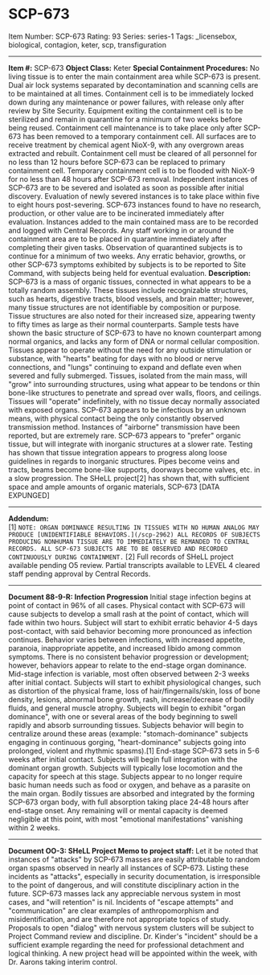# SCP-673
Item Number: SCP-673
Rating: 93
Series: series-1
Tags: _licensebox, biological, contagion, keter, scp, transfiguration

---

**Item #:** SCP-673
**Object Class:** Keter
**Special Containment Procedures:** No living tissue is to enter the main containment area while SCP-673 is present. Dual air lock systems separated by decontamination and scanning cells are to be maintained at all times. Containment cell is to be immediately locked down during any maintenance or power failures, with release only after review by Site Security. Equipment exiting the containment cell is to be sterilized and remain in quarantine for a minimum of two weeks before being reused.
Containment cell maintenance is to take place only after SCP-673 has been removed to a temporary containment cell. All surfaces are to receive treatment by chemical agent NioX-9, with any overgrown areas extracted and rebuilt. Containment cell must be cleared of all personnel for no less than 12 hours before SCP-673 can be replaced to primary containment cell. Temporary containment cell is to be flooded with NioX-9 for no less than 48 hours after SCP-673 removal.
Independent instances of SCP-673 are to be severed and isolated as soon as possible after initial discovery. Evaluation of newly severed instances is to take place within five to eight hours post-severing. SCP-673 instances found to have no research, production, or other value are to be incinerated immediately after evaluation. Instances added to the main contained mass are to be recorded and logged with Central Records.
Any staff working in or around the containment area are to be placed in quarantine immediately after completing their given tasks. Observation of quarantined subjects is to continue for a minimum of two weeks. Any erratic behavior, growths, or other SCP-673 symptoms exhibited by subjects is to be reported to Site Command, with subjects being held for eventual evaluation.
**Description:** SCP-673 is a mass of organic tissues, connected in what appears to be a totally random assembly. These tissues include recognizable structures, such as hearts, digestive tracts, blood vessels, and brain matter; however, many tissue structures are not identifiable by composition or purpose. Tissue structures are also noted for their increased size, appearing twenty to fifty times as large as their normal counterparts. Sample tests have shown the basic structure of SCP-673 to have no known counterpart among normal organics, and lacks any form of DNA or normal cellular composition.
Tissues appear to operate without the need for any outside stimulation or substance, with "hearts" beating for days with no blood or nerve connections, and "lungs" continuing to expand and deflate even when severed and fully submerged. Tissues, isolated from the main mass, will "grow" into surrounding structures, using what appear to be tendons or thin bone-like structures to penetrate and spread over walls, floors, and ceilings. Tissues will "operate" indefinitely, with no tissue decay normally associated with exposed organs.
SCP-673 appears to be infectious by an unknown means, with physical contact being the only constantly observed transmission method. Instances of "airborne" transmission have been reported, but are extremely rare. SCP-673 appears to "prefer" organic tissue, but will integrate with inorganic structures at a slower rate. Testing has shown that tissue integration appears to progress along loose guidelines in regards to inorganic structures. Pipes become veins and tracts, beams become bone-like supports, doorways become valves, etc. in a slow progression. The SHeLL project[2] has shown that, with sufficient space and ample amounts of organic materials, SCP-673 [DATA EXPUNGED]
* * *
**Addendum:**  
[1] `NOTE: ORGAN DOMINANCE RESULTING IN TISSUES WITH NO HUMAN ANALOG MAY PRODUCE [UNIDENTIFIABLE BEHAVIORS.](/scp-2962) ALL RECORDS OF SUBJECTS PRODUCING NONHUMAN TISSUE ARE TO IMMEDIATELY BE REMANDED TO CENTRAL RECORDS. ALL SCP-673 SUBJECTS ARE TO BE OBSERVED AND RECORDED CONTINUOUSLY DURING CONTAINMENT.`
[2] Full records of SHeLL project available pending O5 review. Partial transcripts available to LEVEL 4 cleared staff pending approval by Central Records.
* * *
**Document 88-9-R: Infection Progression**
Initial stage infection begins at point of contact in 96% of all cases. Physical contact with SCP-673 will cause subjects to develop a small rash at the point of contact, which will fade within two hours. Subject will start to exhibit erratic behavior 4-5 days post-contact, with said behavior becoming more pronounced as infection continues. Behavior varies between infections, with increased appetite, paranoia, inappropriate appetite, and increased libido among common symptoms. There is no consistent behavior progression or development; however, behaviors appear to relate to the end-stage organ dominance.
Mid-stage infection is variable, most often observed between 2-3 weeks after initial contact. Subjects will start to exhibit physiological changes, such as distortion of the physical frame, loss of hair/fingernails/skin, loss of bone density, lesions, abnormal bone growth, rash, increase/decrease of bodily fluids, and general muscle atrophy. Subjects will begin to exhibit "organ dominance", with one or several areas of the body beginning to swell rapidly and absorb surrounding tissues. Subjects behavior will begin to centralize around these areas (example: "stomach-dominance" subjects engaging in continuous gorging, "heart-dominance" subjects going into prolonged, violent and rhythmic spasms).[1]
End-stage SCP-673 sets in 5-6 weeks after initial contact. Subjects will begin full integration with the dominant organ growth. Subjects will typically lose locomotion and the capacity for speech at this stage. Subjects appear to no longer require basic human needs such as food or oxygen, and behave as a parasite on the main organ. Bodily tissues are absorbed and integrated by the forming SCP-673 organ body, with full absorption taking place 24-48 hours after end-stage onset. Any remaining will or mental capacity is deemed negligible at this point, with most "emotional manifestations" vanishing within 2 weeks.
* * *
**Document OO-3: SHeLL Project Memo to project staff:**
Let it be noted that instances of "attacks" by SCP-673 masses are easily attributable to random organ spasms observed in nearly all instances of SCP-673. Listing these incidents as "attacks", especially in security documentation, is irresponsible to the point of dangerous, and will constitute disciplinary action in the future.
SCP-673 masses lack any appreciable nervous system in most cases, and "will retention" is nil. Incidents of "escape attempts" and "communication" are clear examples of anthropomorphism and misidentification, and are therefore not appropriate topics of study. Proposals to open "dialog" with nervous system clusters will be subject to Project Command review and discipline.
Dr. Kinder's "incident" should be a sufficient example regarding the need for professional detachment and logical thinking. A new project head will be appointed within the week, with Dr. Aarons taking interim control.